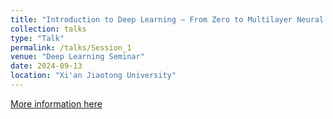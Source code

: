 ```yaml
---
title: "Introduction to Deep Learning — From Zero to Multilayer Neural Networks"
collection: talks
type: "Talk"
permalink: /talks/Session_1
venue: "Deep Learning Seminar"
date: 2024-09-13
location: "Xi'an Jiaotong University"
---
```


[More information here](https://space.bilibili.com/282545566/lists/4107286?type=season)

